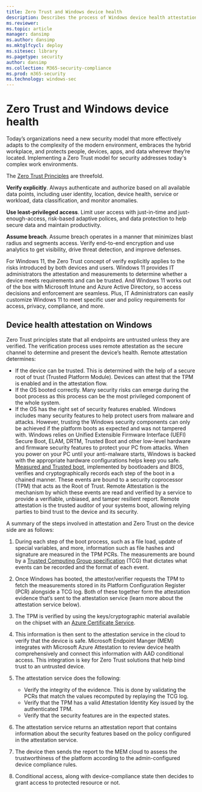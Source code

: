 ```yaml
---
title: Zero Trust and Windows device health 
description: Describes the process of Windows device health attestation
ms.reviewer: 
ms.topic: article
manager: dansimp
ms.author: dansimp
ms.mktglfcycl: deploy
ms.sitesec: library
ms.pagetype: security
author: dansimp
ms.collection: M365-security-compliance
ms.prod: m365-security
ms.technology: windows-sec
---
```


# Zero Trust and Windows device health
Today’s organizations need a new security model that more effectively adapts to the complexity of the modern environment, embraces the hybrid workplace, and protects people, devices, apps, and data wherever they’re located. Implementing a Zero Trust model for security addresses today's complex work environments.

The [Zero Trust Principles](https://www.microsoft.com/security/business/zero-trust) are threefold.

**Verify explicitly**. Always authenticate and authorize based on all available data points, including user identity, location, device health, service or workload, data classification, and monitor anomalies.

**Use least-privileged access**. Limit user access with just-in-time and just-enough-access, risk-based adaptive polices, and data protection to help secure data and maintain productivity.

**Assume breach**. Assume breach operates in a manner that minimizes blast radius and segments access. Verify end-to-end encryption and use analytics to get visibility, drive threat detection, and improve defenses.

For Windows 11, the Zero Trust concept of verify explicitly applies to the risks introduced by both devices and users. Windows 11 provides IT administrators the attestation and measurements to determine whether a device meets requirements and can be trusted. And Windows 11 works out of the box with Microsoft Intune and Azure Active Directory, so access decisions and enforcement are seamless. Plus, IT Administrators can easily customize Windows 11 to meet specific user and policy requirements for access, privacy, compliance, and more.

## Device health attestation on Windows
Zero Trust principles state that all endpoints are untrusted unless they are verified. The verification process uses remote attestation as the secure channel to determine and present the device’s health. Remote attestation determines:

- If the device can be trusted. This is determined with the help of a secure root of trust (Trusted Platform Module). Devices can attest that the TPM is enabled and in the attestation flow.
- If the OS booted correctly. Many security risks can emerge during the boot process as this process can be the most privileged component of the whole system.
- If the OS has the right set of security features enabled.
Windows includes many security features to help protect users from malware and attacks. However, trusting the Windows security components can only be achieved if the platform boots as expected and was not tampered with. Windows relies on Unified Extensible Firmware Interface (UEFI) Secure Boot, ELAM, DRTM, Trusted Boot and other low-level hardware and firmware security features to protect your PC from attacks. When you power on your PC until your anti-malware starts, Windows is backed with the appropriate hardware configurations helps keep you safe. [Measured and Trusted boot](information-protection/secure-the-windows-10-boot-process.md), implemented by bootloaders and BIOS, verifies and cryptographically records each step of the boot in a chained manner. These events are bound to a security coprocessor (TPM) that acts as the Root of Trust. Remote Attestation is the mechanism by which these events are read and verified by a service to provide a verifiable, unbiased, and tamper resilient report. Remote attestation is the trusted auditor of your systems boot, allowing relying parties to bind trust to the device and its security. 

A summary of the steps involved in attestation and Zero Trust on the device side are as follows:

1. During each step of the boot process, such as a file load, update of special variables, and more, information such as file hashes and signature are measured in the TPM PCRs. The measurements are bound by a [Trusted Computing Group specification](https://trustedcomputinggroup.org/resource/pc-client-platform-tpm-profile-ptp-specification/) (TCG) that dictates what events can be recorded and the format of each event.
2. Once Windows has booted, the attestor/verifier requests the TPM to fetch the measurements stored in its Platform Configuration Register (PCR) alongside a TCG log. Both of these together form the attestation evidence that’s sent to the attestation service (learn more about the attestation service below).
3. The TPM is verified by using the keys/cryptographic material available on the chipset with an [Azure Certificate Service](/windows-server/identity/ad-ds/manage/component-updates/tpm-key-attestation). 
4. This information is then sent to the attestation service in the cloud to verify that the device is safe. Microsoft Endpoint Manger (MEM) integrates with Microsoft Azure Attestation to review device health comprehensively and connect this information with AAD conditional access. This integration is key for Zero Trust solutions that help bind trust to an untrusted device.
5. The attestation service does the following:

    - Verify the integrity of the evidence. This is done by validating the PCRs that match the values recomputed by replaying the TCG log.
    - Verify that the TPM has a valid Attestation Identity Key issued by the authenticated TPM.
    - Verify that the security features are in the expected states.

6. The attestation service returns an attestation report that contains information about the security features based on the policy configured in the attestation service.
7. The device then sends the report to the MEM cloud to assess the trustworthiness of the platform according to the admin-configured device compliance rules.
8. Conditional access, along with device-compliance state then decides to grant access to protected resource or not.
